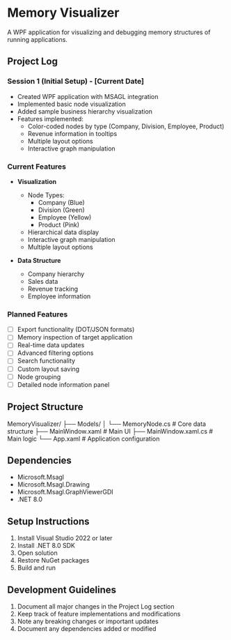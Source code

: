 # Memory Visualizer

A WPF application for visualizing and debugging memory structures of running applications.

## Project Log

### Session 1 (Initial Setup) - [Current Date]
- Created WPF application with MSAGL integration
- Implemented basic node visualization
- Added sample business hierarchy visualization
- Features implemented:
  - Color-coded nodes by type (Company, Division, Employee, Product)
  - Revenue information in tooltips
  - Multiple layout options
  - Interactive graph manipulation

### Current Features
- **Visualization**
  - Node Types:
    - Company (Blue)
    - Division (Green)
    - Employee (Yellow)
    - Product (Pink)
  - Hierarchical data display
  - Interactive graph manipulation
  - Multiple layout options

- **Data Structure**
  - Company hierarchy
  - Sales data
  - Revenue tracking
  - Employee information

### Planned Features
- [ ] Export functionality (DOT/JSON formats)
- [ ] Memory inspection of target application
- [ ] Real-time data updates
- [ ] Advanced filtering options
- [ ] Search functionality
- [ ] Custom layout saving
- [ ] Node grouping
- [ ] Detailed node information panel

## Project Structure
MemoryVisualizer/
├── Models/
│   └── MemoryNode.cs          # Core data structure
├── MainWindow.xaml            # Main UI
├── MainWindow.xaml.cs         # Main logic
└── App.xaml                   # Application configuration

## Dependencies
- Microsoft.Msagl
- Microsoft.Msagl.Drawing
- Microsoft.Msagl.GraphViewerGDI
- .NET 8.0

## Setup Instructions
1. Install Visual Studio 2022 or later
2. Install .NET 8.0 SDK
3. Open solution
4. Restore NuGet packages
5. Build and run

## Development Guidelines
1. Document all major changes in the Project Log section
2. Keep track of feature implementations and modifications
3. Note any breaking changes or important updates
4. Document any dependencies added or modified
